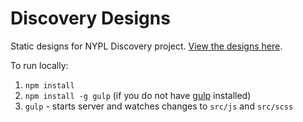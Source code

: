 # Discovery Designs

Static designs for NYPL Discovery project. [View the designs here](https://nypl-discovery.github.io/discovery-designs/).

To run locally:

1. `npm install`
2. `npm install -g gulp` (if you do not have [gulp](http://gulpjs.com/) installed)
3. `gulp` - starts server and watches changes to `src/js` and `src/scss`
